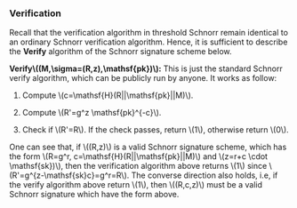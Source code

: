 ### Verification

Recall that the verification algorithm in threshold Schnorr remain identical to an ordinary Schnorr verification algorithm. Hence, it is sufficient to describe the **Verify** algorithm of the Schnorr signature scheme below.

**Verify\\((M,\sigma=(R,z),\mathsf{pk})\\):** This is just the standard Schnorr verify algorithm, which can be publicly run by anyone. It works as follow: 


1. Compute \\(c=\mathsf{H}(R||\mathsf{pk}||M)\\).

2. Compute \\(R'=g^z \mathsf{pk}^{-c}\\).

3. Check if \\(R'=R\\). If the check passes, return \\(1\\), otherwise return \\(0\\).

One can see that, if \\((R,z)\\) is a valid Schnorr signature scheme, which has the form \\(R=g^r, c=\mathsf{H}(R||\mathsf{pk}||M)\\) and \\(z=r+c \cdot \mathsf{sk})\\), then the verification algorithm above returns \\(1\\) since \\(R'=g^{z-\mathsf{sk}c}=g^r=R\\). The converse direction also holds, i.e, if the verify algorithm above return \\(1\\), then \\((R,c,z)\\) must be  a valid Schnorr signature which have the form above.